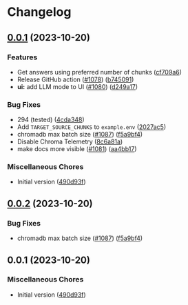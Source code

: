 # Changelog

## [0.0.1](https://github.com/brianpetro/privateGPT/compare/v0.0.2...v0.0.1) (2023-10-20)


### Features

* Get answers using preferred number of chunks ([cf709a6](https://github.com/brianpetro/privateGPT/commit/cf709a6b7a951fc333ef5a089b24179ca660469b))
* Release GitHub action ([#1078](https://github.com/brianpetro/privateGPT/issues/1078)) ([b745091](https://github.com/brianpetro/privateGPT/commit/b7450911b25b0b70528fd4b620cffb90766e3448))
* **ui:** add LLM mode to UI ([#1080](https://github.com/brianpetro/privateGPT/issues/1080)) ([d249a17](https://github.com/brianpetro/privateGPT/commit/d249a17c330abd122e4988d35d94bcc2df980700))


### Bug Fixes

* 294 (tested) ([4cda348](https://github.com/brianpetro/privateGPT/commit/4cda348cf87f56ff237e376b03732b1b47a99215))
* Add `TARGET_SOURCE_CHUNKS` to `example.env` ([2027ac5](https://github.com/brianpetro/privateGPT/commit/2027ac563b6606199563632191b65f5105af8ebe))
* chromadb max batch size ([#1087](https://github.com/brianpetro/privateGPT/issues/1087)) ([f5a9bf4](https://github.com/brianpetro/privateGPT/commit/f5a9bf4e374b2d4c76438cf8a97cccf222ec8e6f))
* Disable Chroma Telemetry ([8c6a81a](https://github.com/brianpetro/privateGPT/commit/8c6a81a07fc9c800d53f62a33f5ae3b5247a22a6))
* make docs more visible ([#1081](https://github.com/brianpetro/privateGPT/issues/1081)) ([aa4bb17](https://github.com/brianpetro/privateGPT/commit/aa4bb17a2e6a797b450fa11a45e0b0528b8efecf))


### Miscellaneous Chores

* Initial version ([490d93f](https://github.com/brianpetro/privateGPT/commit/490d93fdc1977443c92f6c42e57a1c585aa59430))

## [0.0.2](https://github.com/imartinez/privateGPT/compare/v0.0.1...v0.0.2) (2023-10-20)


### Bug Fixes

* chromadb max batch size ([#1087](https://github.com/imartinez/privateGPT/issues/1087)) ([f5a9bf4](https://github.com/imartinez/privateGPT/commit/f5a9bf4e374b2d4c76438cf8a97cccf222ec8e6f))

## 0.0.1 (2023-10-20)

### Miscellaneous Chores

* Initial version ([490d93f](https://github.com/imartinez/privateGPT/commit/490d93fdc1977443c92f6c42e57a1c585aa59430))
